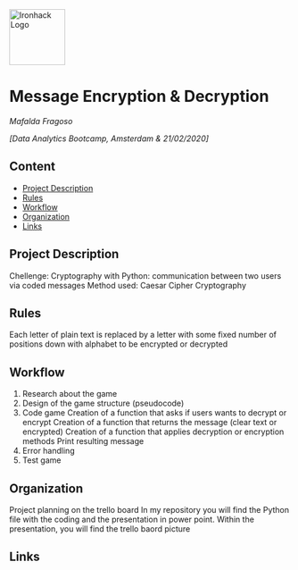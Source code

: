 <img src="https://bit.ly/2VnXWr2" alt="Ironhack Logo" width="100"/>

# Message Encryption & Decryption
*Mafalda Fragoso*

*[Data Analytics Bootcamp, Amsterdam & 21/02/2020]*

## Content
- [Project Description](#project-description)
- [Rules](#rules)
- [Workflow](#workflow)
- [Organization](#organization)
- [Links](#links)

## Project Description
Chellenge: Cryptography with Python: communication between two users via coded messages
Method used: Caesar Cipher Cryptography 
 

## Rules
Each letter of plain text is replaced by a letter with some fixed number of positions down with alphabet to be encrypted or decrypted  

## Workflow
1. Research about the game
2. Design of the game structure (pseudocode)
3. Code game
    Creation of a function that asks if users wants to decrypt or encrypt
    Creation of a function that returns the message (clear text or encrypted)
    Creation of a function that applies decryption or encryption methods 
    Print resulting message
4. Error handling
5. Test game


## Organization
Project planning on the trello board
In my repository you will find the Python file with the coding and the presentation in power point. Within the presentation, you will find the trello baord picture


## Links
  
